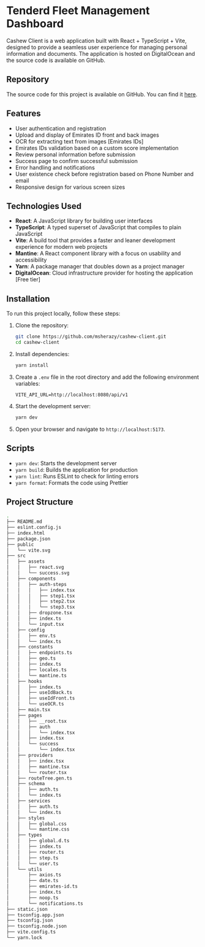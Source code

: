 # Tenderd Fleet Management Dashboard

Cashew Client is a web application built with React + TypeScript + Vite, designed to provide a seamless user experience for managing personal information and documents. The application is hosted on DigitalOcean and the source code is available on GitHub.

## Repository

The source code for this project is available on GitHub. You can find it [here](https://github.com/msherazy/cashew-client.git).

## Features

- User authentication and registration
- Upload and display of Emirates ID front and back images
- OCR for extracting text from images [Emirates IDs]
- Emirates IDs validation based on a custom score implementation
- Review personal information before submission
- Success page to confirm successful submission
- Error handling and notifications
- User existence check before registration based on Phone Number and email
- Responsive design for various screen sizes

## Technologies Used

- **React**: A JavaScript library for building user interfaces
- **TypeScript**: A typed superset of JavaScript that compiles to plain JavaScript
- **Vite**: A build tool that provides a faster and leaner development experience for modern web projects
- **Mantine**: A React component library with a focus on usability and accessibility
- **Yarn**: A package manager that doubles down as a project manager
- **DigitalOcean**: Cloud infrastructure provider for hosting the application [Free tier]

## Installation

To run this project locally, follow these steps:

1. Clone the repository:

   ```sh
   git clone https://github.com/msherazy/cashew-client.git
   cd cashew-client
   ```

2. Install dependencies:
   ```sh
   yarn install
   ```
3. Create a `.env` file in the root directory and add the following environment variables:

   ```dotenv
   VITE_API_URL=http://localhost:8080/api/v1
   ```

4. Start the development server:

   ```sh
   yarn dev
   ```

5. Open your browser and navigate to `http://localhost:5173`.

## Scripts

- `yarn dev`: Starts the development server
- `yarn build`: Builds the application for production
- `yarn lint`: Runs ESLint to check for linting errors
- `yarn format`: Formats the code using Prettier

## Project Structure

```sh
.
├── README.md
├── eslint.config.js
├── index.html
├── package.json
├── public
│   └── vite.svg
├── src
│   ├── assets
│   │   ├── react.svg
│   │   └── success.svg
│   ├── components
│   │   ├── auth-steps
│   │   │   ├── index.tsx
│   │   │   ├── step1.tsx
│   │   │   ├── step2.tsx
│   │   │   └── step3.tsx
│   │   ├── dropzone.tsx
│   │   ├── index.ts
│   │   └── input.tsx
│   ├── config
│   │   ├── env.ts
│   │   └── index.ts
│   ├── constants
│   │   ├── endpoints.ts
│   │   ├── geo.ts
│   │   ├── index.ts
│   │   ├── locales.ts
│   │   └── mantine.ts
│   ├── hooks
│   │   ├── index.ts
│   │   ├── useIdBack.ts
│   │   ├── useIdFront.ts
│   │   └── useOCR.ts
│   ├── main.tsx
│   ├── pages
│   │   ├── __root.tsx
│   │   ├── auth
│   │   │   └── index.tsx
│   │   ├── index.tsx
│   │   └── success
│   │       └── index.tsx
│   ├── providers
│   │   ├── index.tsx
│   │   ├── mantine.tsx
│   │   └── router.tsx
│   ├── routeTree.gen.ts
│   ├── schema
│   │   ├── auth.ts
│   │   └── index.ts
│   ├── services
│   │   ├── auth.ts
│   │   └── index.ts
│   ├── styles
│   │   ├── global.css
│   │   └── mantine.css
│   ├── types
│   │   ├── global.d.ts
│   │   ├── index.ts
│   │   ├── router.ts
│   │   ├── step.ts
│   │   └── user.ts
│   └── utils
│       ├── axios.ts
│       ├── date.ts
│       ├── emirates-id.ts
│       ├── index.ts
│       ├── noop.ts
│       └── notifications.ts
├── static.json
├── tsconfig.app.json
├── tsconfig.json
├── tsconfig.node.json
├── vite.config.ts
└── yarn.lock
```
